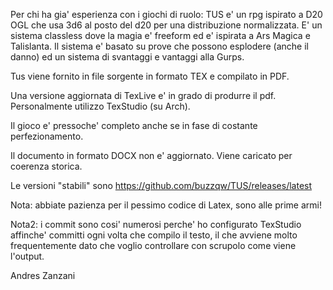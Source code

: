 Per chi ha gia' esperienza con i giochi di ruolo: TUS e' un rpg ispirato a D20 OGL che usa 3d6 al posto del d20 per una distribuzione normalizzata. E' un sistema classless dove la magia e' freeform ed e' ispirata a Ars Magica e Talislanta. Il sistema e' basato su prove che possono esplodere (anche il danno) ed un sistema di svantaggi e vantaggi alla Gurps. 

Tus viene fornito in file sorgente in formato TEX e compilato in PDF.

Una versione aggiornata di TexLive e' in grado di produrre il pdf. Personalmente utilizzo TexStudio (su Arch).

Il gioco e' pressoche' completo anche se in fase di costante perfezionamento.

Il documento in formato DOCX non e' aggiornato. Viene caricato per coerenza storica.

Le versioni "stabili" sono https://github.com/buzzqw/TUS/releases/latest

Nota: abbiate pazienza per il pessimo codice di Latex, sono alle prime armi!

Nota2: i commit sono cosi' numerosi perche' ho configurato TexStudio affinche' committi ogni volta che compilo il testo, il che avviene molto frequentemente dato che voglio controllare con scrupolo come viene l'output.

Andres Zanzani